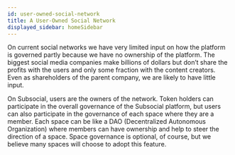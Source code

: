 ```yaml
---
id: user-owned-social-network
title: A User-Owned Social Network
displayed_sidebar: homeSidebar
---
```


On current social networks we have very limited input on how the platform is governed partly
because we have no ownership of the platform. The biggest social media companies make
billions of dollars but don’t share the profits with the users and only some fraction with the
content creators. Even as shareholders of the parent company, we are likely to have little input.

On Subsocial, users are the owners of the network. Token holders can participate in the overall
governance of the Subsocial platform, but users can also participate in the governance of each
space where they are a member. Each space can be like a DAO (Decentralized Autonomous
Organization) where members can have ownership and help to steer the direction of a space. 
Space governance is optional, of course, but we believe many spaces will choose to
adopt this feature.
